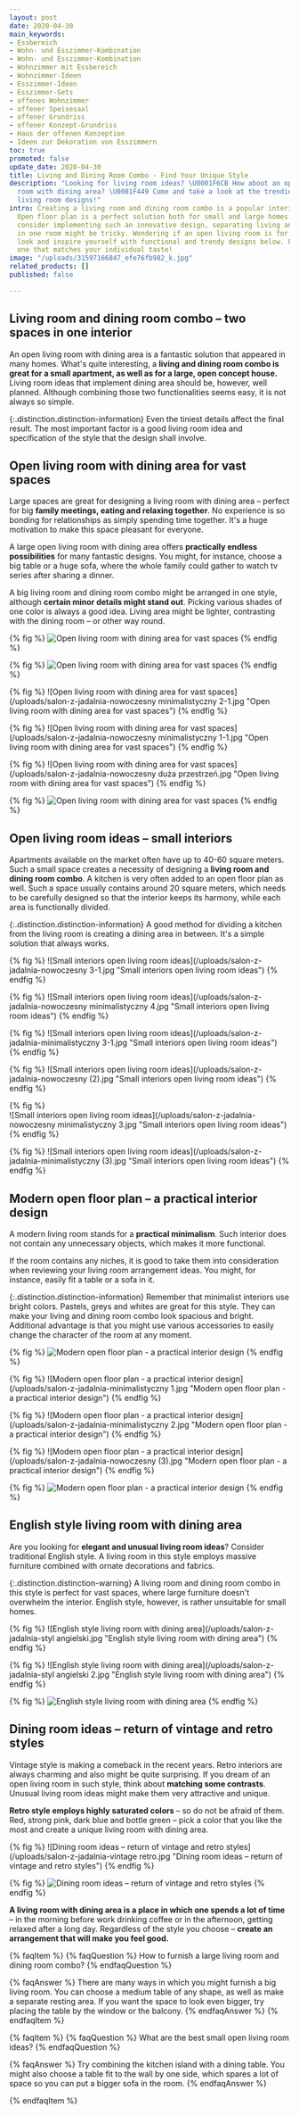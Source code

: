 ```yaml
---
layout: post
date: 2020-04-30
main_keywords:
- Essbereich
- Wohn- und Esszimmer-Kombination
- Wohn- und Esszimmer-Kombination
- Wohnzimmer mit Essbereich
- Wohnzimmer-Ideen
- Esszimmer-Ideen
- Esszimmer-Sets
- offenes Wohnzimmer
- offener Speisesaal
- offener Grundriss
- offener Konzept-Grundriss
- Haus der offenen Konzeption
- Ideen zur Dekoration von Esszimmern
toc: true
promoted: false
update_date: 2020-04-30
title: Living and Dining Room Combo - Find Your Unique Style
description: "Looking for living room ideas? \U0001F6CB️ How about an open living
  room with dining area? \U0001F449 Come and take a look at the trendiest dining and
  living room designs!"
intro: Creating a living room and dining room combo is a popular interior design.
  Open floor plan is a perfect solution both for small and large homes. While many
  consider implementing such an innovative design, separating living and dining area
  in one room might be tricky. Wondering if an open living room is for you? Take a
  look and inspire yourself with functional and trendy designs below. Find a perfect
  one that matches your individual taste!
image: "/uploads/31597166847_efe76fb982_k.jpg"
related_products: []
published: false

---
```

## Living room and dining room combo – two spaces in one interior

An open living room with dining area is a fantastic solution that appeared in many homes. What's quite interesting, a **living and dining room combo is great for a small apartment, as well as for a large, open concept house.** Living room ideas that implement dining area should be, however, well planned. Although combining those two functionalities seems easy, it is not always so simple.

{:.distinction.distinction-information}
Even the tiniest details affect the final result. The most important factor is a good living room idea and specification of the style that the design shall involve.

## Open living room with dining area for vast spaces

Large spaces are great for designing a living room with dining area – perfect for big **family meetings, eating and relaxing together**. No experience is so bonding for relationships as simply spending time together. It's a huge motivation to make this space pleasant for everyone.

A large open living room with dining area offers **practically endless possibilities** for many fantastic designs. You might, for instance, choose a big table or a huge sofa, where the whole family could gather to watch tv series after sharing a dinner.

A big living room and dining room combo might be arranged in one style, although **certain minor details might stand out**. Picking various shades of one color is always a good idea. Living area might be lighter, contrasting with the dining room – or other way round.

{% fig %}
![Open living room with dining area for vast spaces](/uploads/salon-z-jadalnia-duza-przestrzen-2-1.jpg "Open living room with dining area for vast spaces")
{% endfig %}

{% fig %}
![Open living room with dining area for vast spaces](/uploads/salon-z-jadalnia-duza-przestrzen-1.jpg "Open living room with dining area for vast spaces")
{% endfig %}

{% fig %}
![Open living room with dining area for vast spaces](/uploads/salon-z-jadalnia-nowoczesny minimalistyczny 2-1.jpg "Open living room with dining area for vast spaces")
{% endfig %}

{% fig %}
![Open living room with dining area for vast spaces](/uploads/salon-z-jadalnia-nowoczesny minimalistyczny 1-1.jpg "Open living room with dining area for vast spaces")
{% endfig %}

{% fig %}
![Open living room with dining area for vast spaces](/uploads/salon-z-jadalnia-nowoczesny duża przestrzeń.jpg "Open living room with dining area for vast spaces")
{% endfig %}

{% fig %}
![Open living room with dining area for vast spaces](/uploads/salon-z-jadalnia-minimalistyczny.jpg "Open living room with dining area for vast spaces")
{% endfig %}

## Open living room ideas – small interiors

Apartments available on the market often have up to 40-60 square meters. Such a small space creates a necessity of designing a **living room and dining room combo**. A kitchen is very often added to an open floor plan as well. Such a space usually contains around 20 square meters, which needs to be carefully designed so that the interior keeps its harmony, while each area is functionally divided.

{:.distinction.distinction-information}
A good method for dividing a kitchen from the living room is creating a dining area in between. It's a simple solution that always works.

{% fig %}
![Small interiors open living room ideas](/uploads/salon-z-jadalnia-nowoczesny 3-1.jpg "Small interiors open living room ideas")
{% endfig %}

{% fig %}
![Small interiors open living room ideas](/uploads/salon-z-jadalnia-nowoczesny minimalistyczny 4.jpg "Small interiors open living room ideas")
{% endfig %}

{% fig %}
![Small interiors open living room ideas](/uploads/salon-z-jadalnia-minimalistyczny 3-1.jpg "Small interiors open living room ideas")
{% endfig %}

{% fig %}
![Small interiors open living room ideas](/uploads/salon-z-jadalnia-nowoczesny (2).jpg "Small interiors open living room ideas")
{% endfig %}

{% fig %}  
![Small interiors open living room ideas](/uploads/salon-z-jadalnia-nowoczesny minimalistyczny 3.jpg "Small interiors open living room ideas")
{% endfig %}

{% fig %}
![Small interiors open living room ideas](/uploads/salon-z-jadalnia-minimalistyczny (3).jpg "Small interiors open living room ideas")
{% endfig %}

## Modern open floor plan – a practical interior design

A modern living room stands for a **practical minimalism**. Such interior does not contain any unnecessary objects, which makes it more functional.

If the room contains any niches, it is good to take them into consideration when reviewing your living room arrangement ideas. You might, for instance, easily fit a table or a sofa in it.

{:.distinction.distinction-information}
Remember that minimalist interiors use bright colors. Pastels, greys and whites are great for this style. They can make your living and dining room combo look spacious and bright. Additional advantage is that you might use various accessories to easily change the character of the room at any moment.

{% fig %}
![Modern open floor plan - a practical interior design](/uploads/salon-z-jadalnia-nowoczesny.jpg "Modern open floor plan - a practical interior design")
{% endfig %}

{% fig %}
![Modern open floor plan - a practical interior design](/uploads/salon-z-jadalnia-minimalistyczny 1.jpg "Modern open floor plan - a practical interior design")
{% endfig %}

{% fig %}
![Modern open floor plan - a practical interior design](/uploads/salon-z-jadalnia-minimalistyczny 2.jpg "Modern open floor plan - a practical interior design")
{% endfig %}

{% fig %}
![Modern open floor plan - a practical interior design](/uploads/salon-z-jadalnia-nowoczesny (3).jpg "Modern open floor plan - a practical interior design")
{% endfig %}

{% fig %}
![Modern open floor plan - a practical interior design](/uploads/32707286918_c2aec8ddf8_c.jpg "Modern open floor plan - a practical interior design")
{% endfig %}

## English style living room with dining area

Are you looking for **elegant and unusual living room ideas**? Consider traditional English style. A living room in this style employs massive furniture combined with ornate decorations and fabrics.

{:.distinction.distinction-warning}
A living room and dining room combo in this style is perfect for vast spaces, where large furniture doesn't overwhelm the interior. English style, however, is rather unsuitable for small homes.

{% fig %}
![English style living room with dining area](/uploads/salon-z-jadalnia-styl angielski.jpg "English style living room with dining area")
{% endfig %}

{% fig %}
![English style living room with dining area](/uploads/salon-z-jadalnia-styl angielski 2.jpg "English style living room with dining area")
{% endfig %}

{% fig %}
![English style living room with dining area](/uploads/salon-z-jadalnia-styl-angielski-1.jpg "English style living room with dining area")
{% endfig %}

## Dining room ideas – return of vintage and retro styles

Vintage style is making a comeback in the recent years. Retro interiors are always charming and also might be quite surprising. If you dream of an open living room in such style, think about **matching some contrasts**. Unusual living room ideas might make them very attractive and unique.

**Retro style employs highly saturated colors** – so do not be afraid of them. Red, strong pink, dark blue and bottle green – pick a color that you like the most and create a unique living room with dining area.

{% fig %}
![Dining room ideas – return of vintage and retro styles](/uploads/salon-z-jadalnia-vintage retro.jpg "Dining room ideas – return of vintage and retro styles")
{% endfig %}

{% fig %}
![Dining room ideas – return of vintage and retro styles](/uploads/salon-z-jadalnia-vintage-retro-1.jpg "Dining room ideas – return of vintage and retro styles")
{% endfig %}

**A living room with dining area is a place in which one spends a lot of time** – in the morning before work drinking coffee or in the afternoon, getting relaxed after a long day. Regardless of the style you choose – **create an arrangement that will make you feel good.**

{% faqItem %}
{% faqQuestion %}
How to furnish a large living room and dining room combo?
{% endfaqQuestion %}

{% faqAnswer %}
There are many ways in which you might furnish a big living room. You can choose a medium table of any shape, as well as make a separate resting area. If you want the space to look even bigger, try placing the table by the window or the balcony.
{% endfaqAnswer %}
{% endfaqItem %}

{% faqItem %}
{% faqQuestion %}
What are the best small open living room ideas?
{% endfaqQuestion %}

{% faqAnswer %}
Try combining the kitchen island with a dining table. You might also choose a table fit to the wall by one side, which spares a lot of space so you can put a bigger sofa in the room.
{% endfaqAnswer %}

{% endfaqItem %}